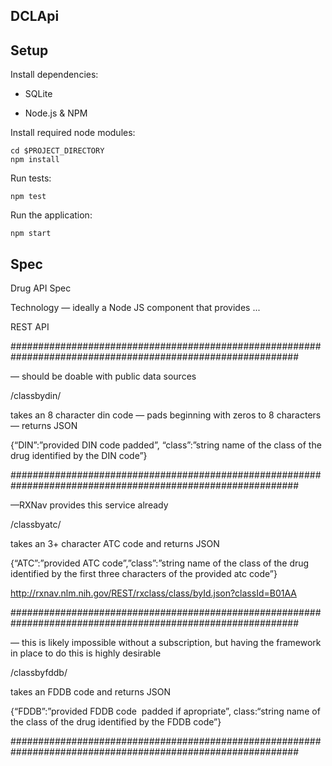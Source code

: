DCLApi
------

Setup
-----

Install dependencies:

 * SQLite

 * Node.js & NPM

Install required node modules:
```
cd $PROJECT_DIRECTORY
npm install
```

Run tests:
```
npm test
```

Run the application:
```
npm start
```

Spec
----

Drug API Spec

Technology — ideally a Node JS component that provides ...

REST API

############################################################################################################

— should be doable with public data sources

/classbydin/

takes an 8­ character din code — pads beginning with zeros to 8 characters — returns JSON

{“DIN”:”provided DIN code padded”, “class”:”string name of the class of the drug identified by the DIN code”}

############################################################################################################

—RXNav provides this service already

/classbyatc/

takes an 3+ character ATC code and returns JSON

{“ATC”:”provided ATC code”,”class”:”string name of the class of the drug identified by the first three characters of the provided atc code”}

http://rxnav.nlm.nih.gov/REST/rxclass/class/byId.json?classId=B01AA

############################################################################################################

— this is likely impossible without a subscription, but having the framework in place to do this is highly desirable

/classbyfddb/

takes an FDDB code and returns JSON

{“FDDB”:”provided FDDB code ­ padded if apropriate”, class:“string name of the class of the drug identified by the FDDB code”}

############################################################################################################